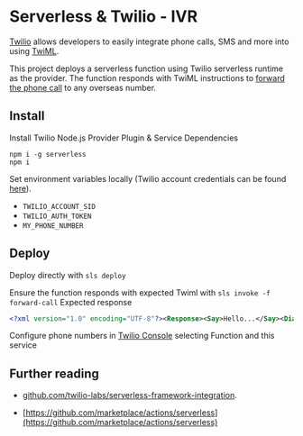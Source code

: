 # Serverless & Twilio - IVR

[Twilio](https://www.twilio.com) allows developers to easily integrate phone calls, SMS and more into using [TwiML](https://www.twilio.com/docs/glossary/what-is-twilio-markup-language-twiml).

This project deploys a serverless function using Twilio serverless runtime as the provider. The function responds with TwiML instructions to [forward the phone call](https://www.twilio.com/docs/voice/tutorials/call-forwarding) to any overseas number.

## Install
Install Twilio Node.js Provider Plugin & Service Dependencies
```
npm i -g serverless
npm i
```

Set environment variables locally (Twilio account credentials can be found [here](https://twilio.com/console/)).

- `TWILIO_ACCOUNT_SID`
- `TWILIO_AUTH_TOKEN`
- `MY_PHONE_NUMBER`


## Deploy
Deploy directly with 
`sls deploy`

Ensure the function responds with expected Twiml with 
`sls invoke -f forward-call`
Expected response

```xml
<?xml version="1.0" encoding="UTF-8"?><Response><Say>Hello...</Say><Dial>+441...</Dial></Response>
```

Configure phone numbers in [Twilio Console](https://console.twilio.com/) selecting  Function and this service

## Further reading
* [github.com/twilio-labs/serverless-framework-integration](https://github.com/twilio-labs/serverless-framework-integration).
- [https://github.com/marketplace/actions/serverless](https://github.com/marketplace/actions/serverless)